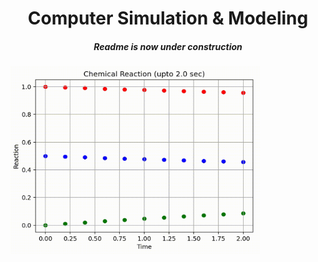 <center>
<h1>Computer Simulation & Modeling<br>
<h5> Readme is now under construction
</center>

<img height=300 width =400 src="./Resources/ChemicalReaction.gif">
